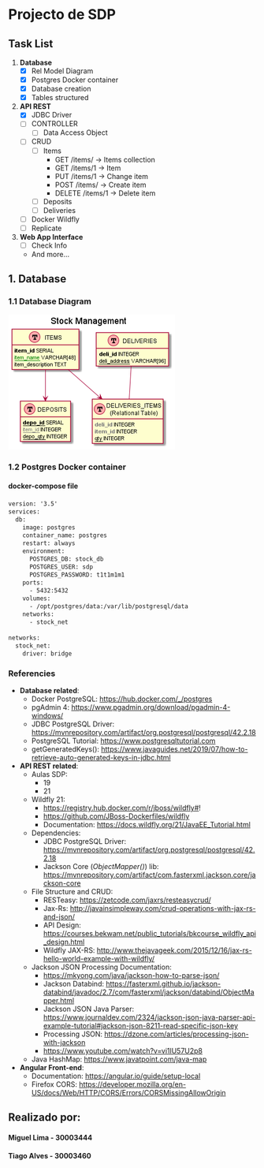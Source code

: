 # Projecto de SDP
## Task List
1. **Database**
   * [x] Rel Model Diagram
   * [x] Postgres Docker container
   * [x] Database creation
   * [x] Tables structured
2. **API REST**
   * [x] JDBC Driver
   * [ ] CONTROLLER
     * [ ] Data Access Object
   * [ ] CRUD
     * [ ] Items
       * GET /items/     -> Items collection
       * GET /items/1    -> Item
       * PUT /items/1    -> Change item
       * POST /items/    -> Create item
       * DELETE /items/1 -> Delete item
     * [ ] Deposits
     * [ ] Deliveries
   * [ ] Docker Wildfly
   * [ ] Replicate
3. **Web App Interface**
   * [ ] Check Info
   * And more... 

## 1. Database
### 1.1 Database Diagram
![Relational Model Diagram](/docs/database/Stock_Management.png)
### 1.2 Postgres Docker container
#### docker-compose file
````
version: '3.5'
services:
  db:
    image: postgres
    container_name: postgres
    restart: always
    environment:
      POSTGRES_DB: stock_db
      POSTGRES_USER: sdp
      POSTGRES_PASSWORD: t1t1m1m1
    ports:
      - 5432:5432
    volumes:
      - /opt/postgres/data:/var/lib/postgresql/data
    networks:
      - stock_net
      
networks:
  stock_net:
    driver: bridge
````
### Referencies
* **Database related**:
  * Docker PostgreSQL: https://hub.docker.com/_/postgres
  * pgAdmin 4: https://www.pgadmin.org/download/pgadmin-4-windows/
  * JDBC PostgreSQL Driver: https://mvnrepository.com/artifact/org.postgresql/postgresql/42.2.18
  * PostgreSQL Tutorial: https://www.postgresqltutorial.com
  * getGeneratedKeys(): https://www.javaguides.net/2019/07/how-to-retrieve-auto-generated-keys-in-jdbc.html  
* **API REST related**:
  * Aulas SDP:
    * 19
    * 21  
  * Wildfly 21:
    * https://registry.hub.docker.com/r/jboss/wildfly#!
    * https://github.com/JBoss-Dockerfiles/wildfly
    * Documentation: https://docs.wildfly.org/21/JavaEE_Tutorial.html  
  * Dependencies:
    * JDBC PostgreSQL Driver: https://mvnrepository.com/artifact/org.postgresql/postgresql/42.2.18
    * Jackson Core (_ObjectMapper()_) lib:  https://mvnrepository.com/artifact/com.fasterxml.jackson.core/jackson-core
  * File Structure and CRUD:
    * RESTeasy: https://zetcode.com/jaxrs/resteasycrud/
    * Jax-Rs: http://javainsimpleway.com/crud-operations-with-jax-rs-and-json/
    * API Design: https://courses.bekwam.net/public_tutorials/bkcourse_wildfly_api_design.html
    * Wildfly JAX-RS: http://www.thejavageek.com/2015/12/16/jax-rs-hello-world-example-with-wildfly/
  * Jackson JSON Processing Documentation:
    * https://mkyong.com/java/jackson-how-to-parse-json/
    * Jackson Databind: https://fasterxml.github.io/jackson-databind/javadoc/2.7/com/fasterxml/jackson/databind/ObjectMapper.html
    * Jackson JSON Java Parser: https://www.journaldev.com/2324/jackson-json-java-parser-api-example-tutorial#jackson-json-8211-read-specific-json-key
    * Processing JSON: https://dzone.com/articles/processing-json-with-jackson
    * https://www.youtube.com/watch?v=vi1lU57U2p8
  * Java HashMap: https://www.javatpoint.com/java-map
* **Angular Front-end**:
  * Documentation: https://angular.io/guide/setup-local
  * Firefox CORS: https://developer.mozilla.org/en-US/docs/Web/HTTP/CORS/Errors/CORSMissingAllowOrigin


## Realizado por:
#### Miguel Lima - 30003444
#### Tiago Alves - 30003460
